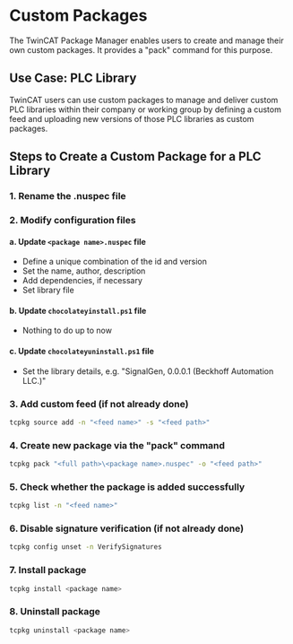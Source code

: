 # Custom Packages

The TwinCAT Package Manager enables users to create and manage their own custom packages. It provides a "pack" command for this purpose.

## Use Case: PLC Library

TwinCAT users can use custom packages to manage and deliver custom PLC libraries within their company or working group by defining a custom feed and uploading new versions of those PLC libraries as custom packages.

## Steps to Create a Custom Package for a PLC Library

### 1. Rename the .nuspec file

### 2. Modify configuration files

#### a. Update `<package name>.nuspec` file
- Define a unique combination of the id and version
- Set the name, author, description
- Add dependencies, if necessary
- Set library file

#### b. Update `chocolateyinstall.ps1` file
- Nothing to do up to now

#### c. Update `chocolateyuninstall.ps1` file
- Set the library details, e.g. "SignalGen, 0.0.0.1 (Beckhoff Automation LLC.)"

### 3. Add custom feed (if not already done)
```bash
tcpkg source add -n "<feed name>" -s "<feed path>"
```

### 4. Create new package via the "pack" command
```bash
tcpkg pack "<full path>\<package name>.nuspec" -o "<feed path>"
```

### 5. Check whether the package is added successfully
```bash
tcpkg list -n "<feed name>"
```

### 6. Disable signature verification (if not already done)
```bash
tcpkg config unset -n VerifySignatures
```

### 7. Install package
```bash
tcpkg install <package name>
```

### 8. Uninstall package
```bash
tcpkg uninstall <package name>
```